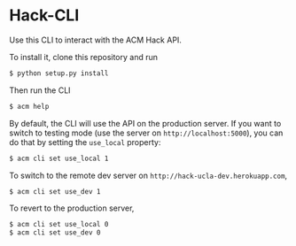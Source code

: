 # Hack-CLI

Use this CLI to interact with the ACM Hack API.

To install it, clone this repository and run

```BASH
$ python setup.py install
```

Then run the CLI

```BASH
$ acm help
```

By default, the CLI will use the API on the production server. If you want to switch to testing mode (use the server on `http://localhost:5000`), you can do that by setting the `use_local` property:

```BASH
$ acm cli set use_local 1
```

To switch to the remote dev server on `http://hack-ucla-dev.herokuapp.com`, 

```BASH
$ acm cli set use_dev 1
```

To revert to the production server,

```bash
$ acm cli set use_local 0
$ acm cli set use_dev 0
```

